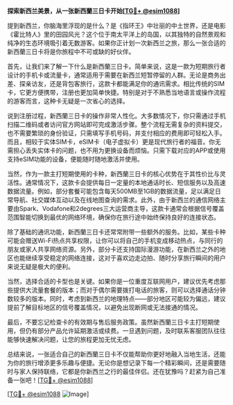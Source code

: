**探索新西兰美景，从一张新西蘭三日卡开始[[TG💪+ @esim1088](https://t.me/s/esim1088)]**

提到新西兰，你脑海里浮现的是什么？是《指环王》中壮丽的中土世界，还是电影《霍比特人》里的田园风光？这个位于南太平洋上的岛国，以其独特的自然景观和纯净的生态环境吸引着无数游客。如果你正计划一次新西兰之旅，那么一张合适的新西蘭三日卡将是你旅程中不可或缺的好伙伴。

首先，让我们来了解一下什么是新西蘭三日卡。简单来说，这是一款为短期旅行者设计的手机卡或流量卡，通常适用于需要在新西兰短暂停留的人群。无论是商务出差、探亲访友，还是背包客旅行，这款卡都能满足你的通讯需求。相比传统的SIM卡，它更方便携带，注册也更加简单快捷。特别是对于不熟悉当地语言或操作流程的游客而言，这种卡无疑是一次省心的选择。

说到注册过程，新西蘭三日卡的操作非常人性化。大多数情况下，你只需通过手机扫描二维码或者访问官方网站即可完成激活步骤。整个流程无需复杂的资料提交，也不需要繁琐的身份验证，只需填写手机号码，并支付相应的费用即可轻松入手。而且，相较于实体SIM卡，eSIM卡（电子虚拟卡）更是现代旅行者的福音。你无需担心丢失实体卡的问题，也不用为更换设备而烦恼。只需下载对应的APP或使用支持eSIM功能的设备，便能随时随地激活并使用。

当然，作为一款主打短期使用的卡种，新西蘭三日卡的核心优势在于其性价比与灵活性。通常情况下，这款卡会提供每日一定量的本地通话时长、短信服务以及高速数据流量。例如，部分套餐可能包含每天500MB至1GB的数据流量，足以满足日常导航、社交媒体互动以及在线地图查询的需求。此外，由于新西兰的通信网络主要由Spark、Vodafone和2degrees三大运营商主导，这款卡通常会根据信号覆盖范围智能切换到最优的网络环境，确保你在旅行途中始终保持良好的连接状态。

除了基础的通讯功能，新西蘭三日卡还常常附带一些额外的服务。比如，某些卡种可能会赠送Wi-Fi热点共享权限，让你可以将自己的手机变成移动热点，与同行的朋友或家人共享网络资源。另外，部分卡还支持国际漫游功能，在新西兰之外的地区也能继续享受稳定的网络连接，这对于喜欢边走边拍、随时分享旅行瞬间的用户来说无疑是极大的便利。

当然，选择合适的卡型也是关键。如果你是一位重度互联网用户，建议优先考虑那些提供大流量套餐的版本；而对于偶尔需要拨打电话的旅客，则可以选择通话分钟数较多的版本。同时，考虑到新西兰的地理特点——部分地区可能较为偏远，建议提前了解目标地区的信号覆盖情况，以避免出现断网或无法接通的情况。

最后，不要忘记检查卡的有效期与售后服务政策。虽然新西蘭三日卡主打短期使用，但仍有部分产品允许延期激活或续费。一旦遇到问题，及时联系客服团队往往能够快速解决问题，让您的旅程更加无忧无虑。

总结来说，一张适合自己的新西蘭三日卡不仅能帮助你更好地融入当地生活，还能为你的旅行增添更多乐趣与便捷。无论你是想记录下每一个精彩瞬间，还是需要随时与家人保持联络，它都是你新西兰之行的最佳伴侣。还在犹豫吗？赶紧为自己准备一张吧！[[TG💪+ @esim1088](https://t.me/s/esim1088)]

[[TG💪+ @esim1088](https://t.me/s/esim1088) ![Image](https://i.postimg.cc/4NQfJmqS/Snipaste-2025-05-13-00-14-12.png)]